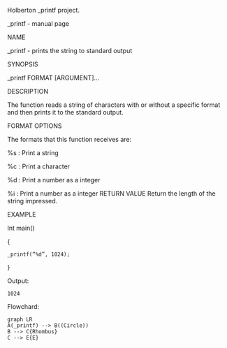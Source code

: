 Holberton _printf project.

_printf - manual page


NAME

_printf - prints the string to standard output

SYNOPSIS

_printf FORMAT [ARGUMENT]...


DESCRIPTION

The function reads a string of characters with or without a specific format and then prints it to the standard output.

FORMAT OPTIONS

The formats that this function receives are:

%s : Print a string

%c : Print a character

%d : Print a number as a integer

%i : Print a number as a integer
RETURN VALUE 
Return the length of the string impressed.

EXAMPLE

Int main()

  {

    _printf(“%d”, 1024);
  
  }

Output:

	1024

Flowchard:

```mermaid
graph LR
A(_printf) --> B((Circle))
B --> C{Rhombus}
C --> E{E}
```
